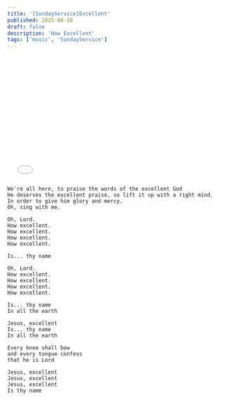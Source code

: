 ```yaml
---
title: '[SundayService]Excellent'
published: 2025-08-18
draft: false
description: 'How Excellent'
tags: ['music', 'SundayService']
---
```

<div style="width: 100%; position: relative; padding-top: 56.25%;">
  <iframe 
    src="../ArtPlayer.html?videoUrl=https://archive.org/download/sundayservice-excellent/%5BSundayService%5DExcellent.mp4"
    style="position: absolute; top: 0; left: 0; width: 100%; height: 100%; border: none;"
    frameborder="0">
  </iframe>
</div>

```
We're all here, to praise the words of the excellent God
He deserves the excellent praise, so lift it up with a right mind.
In order to give him glory and mercy.
Oh, sing with me.

Oh, Lord.
How excellent.
How excellent.
How excellent.
How excellent.

Is... thy name

Oh, Lord.
How excellent.
How excellent.
How excellent.
How excellent.

Is... thy name
In all the earth

Jesus, excellent
Is... thy name
In all the earth

Every knee shall bow
and every tongue confess
that he is Lord

Jesus, excellent
Jesus, excellent
Jesus, excellent
Is thy name
```
